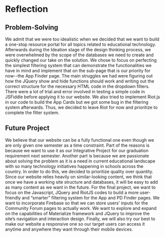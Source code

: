 # **Reflection**

## **Problem-Solving**
We admit that we were too idealistic when we decided that we want to build a one-stop resource portal for all topics related to educational technology. Afterwards during the Ideation stage of the design thinking process, we were overwhelmed by the scope of the databases we need to create and quickly changed our take on the solution. We chose to focus on perfecting the simplest filtering system that can demonstrate the functionalities we have in mind and implement that on the sub-page that is our priority for now--the App Finder page. The main struggles we had were figuring out how the JQuery show and hide functions should work and writing out the correct structure for the necessary HTML code in the dropdown filters. There were a lot of trial and error involved in testing a simple code in JSFiddle before applying it to our website. We also tried to implement Riot.js in our code to build the App Cards but we got some bug in the filtering system afterwards. Thus, we decided to leave Riot for now and prioritize to complete the filter system.

## **Future Project**
We believe that our website can be a fully functional one even though we are only given one semester as a time constraint. Part of the reasons is because we want to use it as our Integrative Project for our graduation requirement next semester. Another part is because we are passionate about solving the problem as it is a need in current educational landscape with so many technology initiatives happening in schools across the country. In order to do this, we decided to prioritize quality over quantity. Since our website relies heavily on similar-looking content, we think that once we have a working site structure and databases, it will be easy to add as many content as we want in the future. For the final project, we want to focus on the Javascript, JQuery and RiotJS codes to build a more user-friendly and “smarter” filtering system for the App and PD Finder pages. We want to incorporate Firebase so that we can store users’ inputs for the Community Forum pages to actually work. We want to explore and expand on the capabilities of Materialize framework and JQuery to improve the site’s navigation and interaction design. Finally, we will also try our best to make our website a responsive one so our target users can access it anytime and anywhere they want through their mobile devices.
